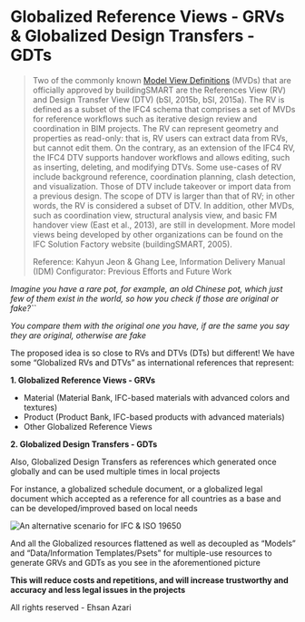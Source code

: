 # Globalized Reference Views - GRVs &amp; Globalized Design Transfers - GDTs

> Two of the commonly known [Model View Definitions](https://technical.buildingsmart.org/standards/mvd/) (MVDs) that are officially approved by buildingSMART are the References View (RV) and Design Transfer View (DTV) (bSI, 2015b, bSI, 2015a). The RV is defined as a subset of the IFC4 schema that comprises a set of MVDs for reference workflows such as iterative design review and coordination in BIM projects. The RV can represent geometry and properties as read-only: that is, RV users can extract data from RVs, but cannot edit them. On the contrary, as an extension of the IFC4 RV, the IFC4 DTV supports handover workflows and allows editing, such as inserting, deleting, and modifying DTVs. Some use-cases of RV include background reference, coordination planning, clash detection, and visualization. Those of DTV include takeover or import data from a previous design. The scope of DTV is larger than that of RV; in other words, the RV is considered a subset of DTV. In addition, other MVDs, such as coordination view, structural analysis view, and basic FM handover view (East et al., 2013), are still in development. More model views being developed by other organizations can be found on the IFC Solution Factory website (buildingSMART, 2005).
>
> Reference: Kahyun Jeon & Ghang Lee, Information Delivery Manual (IDM) Configurator: Previous Efforts and Future Work


_Imagine you have a rare pot, for example, an old Chinese pot, which just few of them exist in the world, so how you check if those are original or fake?``_

_You compare them with the original one you have, if are the same you say they are original, otherwise are fake_


The proposed idea is so close to RVs and DTVs (DTs) but different! We have some “Globalized RVs and DTVs” as international references that represent:

**1. Globalized Reference Views - GRVs**

* Material (Material Bank, IFC-based materials with advanced colors and textures)
* Product (Product Bank, IFC-based products with advanced materials)
* Other Globalized Reference Views


**2. Globalized Design Transfers - GDTs**

Also, Globalized Design Transfers as references which generated once globally and can be used multiple times in local projects

For instance, a globalized schedule document, or a globalized legal document which accepted as a reference for all countries as a base and can be developed/improved based on local needs

![An alternative scenario for IFC & ISO 19650](https://media.licdn.com/dms/image/C4D12AQEC4nl8xmHEwg/article-inline_image-shrink_1000_1488/0?e=1574294400&v=beta&t=rr2KNzn6TkmOQRDdx7YG5CcVg2huR9X18xuJO35AsFg)

And all the Globalized resources flattened as well as decoupled as “Models” and “Data/Information Templates/Psets” for multiple-use resources to generate GRVs and GDTs as you see in the aforementioned picture

**This will reduce costs and repetitions, and will increase trustworthy and accuracy and less legal issues in the projects**

All rights reserved - Ehsan Azari
